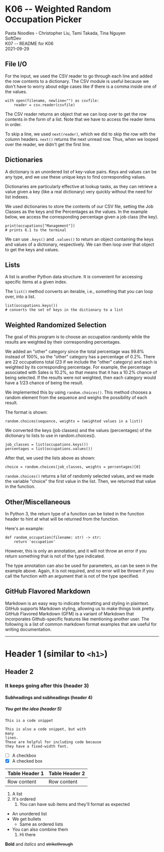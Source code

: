 # K06 -- Weighted Random Occupation Picker

Pasta Noodles - Christopher Liu, Tami Takada, Tina Nguyen </br>
SoftDev </br>
K07 -- README for K06 </br>
2021-09-29

## File I/O
For the input, we used the CSV reader to go through each line and added the row
contents to a dictionary. The CSV module is useful because we don't have to
worry about edge cases like if there is a comma inside one of the values.

```
with open(filename, newline="") as csvfile:
    reader = csv.reader(csvfile)
```

The CSV reader returns an object that we can loop over to get the row contents
in the form of a list. Note that we have to access the reader items in order.

To skip a line, we used `next(reader)`, which we did to skip the row with the
column headers. `next()` returns the next unread row. Thus, when we looped over
the reader, we didn't get the first line.

## Dictionaries
A dictionary is an unordered list of key-value pairs. Keys and values can be
any type, and we use these unique keys to find corresponding values.

Dictionaries are particularly effective at lookup tasks, as they can retrieve a
value given a key (like a real dictionary) very quickly without the need for
list indexes.

We used dictionaries to store the contents of our CSV file, setting the Job
Classes as the keys and the Percentages as the values. In the example below, we
access the corresponding percentage given a job class (the key).

```
print(occupations["Management"])
# prints 6.1 to the terminal
```

We can use `.keys()` and `.values()` to return an object containing the keys
and values of a dictionary, respectively. We can then loop over that object to
get the keys and values.

## Lists
A list is another Python data structure. It is convenient for accessing
specific items at a given index.

The `list()` method converts an iterable, i.e., something that you can loop
over, into a list.

```
list(occupations.keys())
# converts the set of keys in the dictionary to a list
```

## Weighted Randomized Selection
The goal of this program is to choose an occupation randomly while the results
are weighted by their corresponding percentages. 

We added an "other" category since the total percentage was 99.8% instead of
100%, so the "other" category has a percentage of 0.2%. There are 22
occupations total (23 if we include the "other" category) and each is weighted
by its corresponding percentage. For example, the percentage associated with
Sales is 10.2%, so that means that it has a 10.2% chance of being selected. If
the results were not weighted, then each category would have a 1/23 chance of
being the result.

We implemented this by using `random.choices()`. This method chooses a random
element from the sequence and weighs the possibility of each result.

The format is shown:
```
random.choices(sequence, weights = (weighted values in a list))
```

We converted the keys (job classes) and the values (percentages) of the
dictionary to lists to use in random.choices(). 
```
job_classes = list(occupations.keys())
percentages = list(occupations.values())
```

After that, we used the lists above as shown:
```
choice = random.choices(job_classes, weights = percentages)[0]
```

`random.choices()` returns a list of randomly selected values, and we made the
variable "choice" the first value in the list. Then, we returned that value in
the function.

## Other/Miscellaneous
In Python 3, the return type of a function can be listed in the function header
to hint at what will be returned from the function.

Here's an example:
```
def random_occupation(filename: str) -> str:
    return 'occupation'
```

However, this is only an annotation, and it will not throw an error if you
return something that is not of the type indicated.

The type annotation can also be used for parameters, as can be seen in the
example above. Again, it is not required, and no error will be thrown if you
call the function with an argument that is not of the type specified.

## GitHub Flavored Markdown
Markdown is an easy way to indicate formatting and styling in plaintext. GitHub
supports Markdown styling, allowing us to make things look pretty. GitHub
Flavored Markdown (GFM) is a variant of Markdown that incorporates
Github-specific features like mentioning another user. The following is a list
of common markdown format examples that are useful for writing documentation.

---

# Header 1 (similar to `<h1>`)
## Header 2
### It keeps going after this (header 3)
#### Subheadings and subheadings (header 4)
##### You get the idea (header 5)

`This is a code snippet`
```
This is also a code snippet, but with
many
lines.
These are helpful for including code because
they have a fixed-width font.
```

- [ ] A checkbox
- [x] A checked box

| Table Header 1 | Table Header 2 |
| --- | --- |
| Row content | Row content |

1. A list
2. It's ordered
   1. You can have sub items and they'll format as expected

* An unordered list
* We get bullets
    * Same as ordered lists
* You can also combine them
    1. Hi there

**Bold** and *italics* and ~~strikethrough~~

